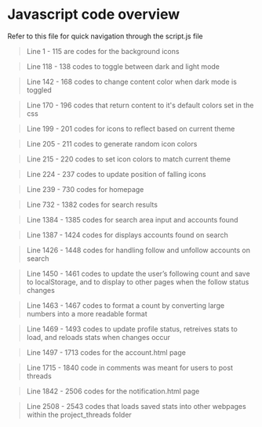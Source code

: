 # Javascript code overview

Refer to this file for quick navigation through the script.js file

> Line 1 - 115 are codes for the background icons

> Line 118 - 138 codes to toggle between dark and light mode

> Line 142 - 168 codes to change content color when dark mode is toggled

> Line 170 - 196 codes that return content to it's default colors set in the css

> Line 199 - 201 codes for icons to reflect based on current theme

> Line 205 - 211 codes to generate random icon colors

> Line 215 - 220 codes to set icon colors to match current theme

> Line 224 -  237 codes to update position of falling icons

> Line 239 - 730 codes for homepage

> Line 732 - 1382 codes for search results

> Line 1384 - 1385 codes for search area input and accounts found

> Line 1387 - 1424 codes for displays accounts found on search

> Line 1426 - 1448 codes for handling follow and unfollow accounts on search

> Line 1450 - 1461 codes to update the user’s following count and save to localStorage, and to display to other pages when the follow status changes 

> Line 1463 - 1467 codes to format a count by converting large numbers into a more readable format

> Line 1469 - 1493 codes to update profile status, retreives stats to load, and reloads stats when changes occur

> Line 1497 - 1713 codes for the account.html page

> Line 1715 - 1840 code in comments was meant for users to post threads

> Line 1842 - 2506 codes for the notification.html page

> Line 2508 - 2543 codes that loads saved stats into other webpages within the project_threads folder
